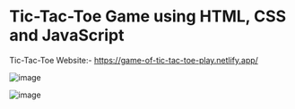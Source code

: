 # Tic-Tac-Toe Game using HTML, CSS and JavaScript

Tic-Tac-Toe Website:- https://game-of-tic-tac-toe-play.netlify.app/

![image](https://github.com/Vanshika-4/Prodigy_WD_03-Tic-Tac-Toe/assets/99902976/70f31ed4-ebe9-462c-a10f-73dd8cf622ec)

![image](https://github.com/Vanshika-4/Prodigy_WD_03-Tic-Tac-Toe/assets/99902976/4b2d2409-bf02-4772-b93b-9b195db51234)

